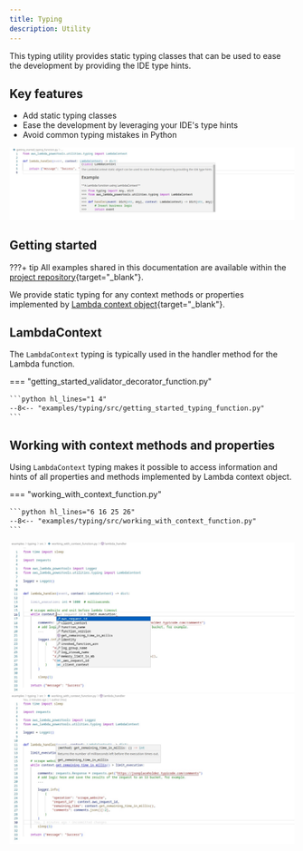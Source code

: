 ```yaml
---
title: Typing
description: Utility
---
```


<!-- markdownlint-disable MD043 -->

This typing utility provides static typing classes that can be used to ease the development by providing the IDE type hints.

## Key features

* Add static typing classes
* Ease the development by leveraging your IDE's type hints
* Avoid common typing mistakes in Python

![Utilities Typing](../media/utilities_typing_1.png)

## Getting started

???+ tip
    All examples shared in this documentation are available within the [project repository](https://github.com/aws-powertools/powertools-lambda-python/tree/develop/examples){target="_blank"}.

We provide static typing for any context methods or properties implemented by [Lambda context object](https://docs.aws.amazon.com/lambda/latest/dg/python-context.html){target="_blank"}.

## LambdaContext

The `LambdaContext` typing is typically used in the handler method for the Lambda function.

=== "getting_started_validator_decorator_function.py"

	```python hl_lines="1 4"
    --8<-- "examples/typing/src/getting_started_typing_function.py"
	```

## Working with context methods and properties

Using `LambdaContext` typing makes it possible to access information and hints of all properties and methods implemented by Lambda context object.

=== "working_with_context_function.py"

	```python hl_lines="6 16 25 26"
    --8<-- "examples/typing/src/working_with_context_function.py"
	```

![Utilities Typing All](../media/utilities_typing_2.png)
![Utilities Typing Specific](../media/utilities_typing_3.png)
